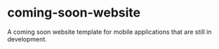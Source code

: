 # coming-soon-website
A coming soon website template for mobile applications that are still in development.
